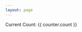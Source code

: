 ```yaml
---
layout: page
---
```


<app>
    <div>Current Count: {{ counter.count }}</div>
</app>

<script setup>
    import app from './app.vue'

    // import { useCounterStore } from './stores/counter.js'

    import { defineStore } from 'pinia'

    const useCounterStore = defineStore('counter', {
    state: () => {
        return { count: 0 }
    },
    // 也可以这样定义
    // state: () => ({ count: 0 })
    actions: {
        increment() {
        this.count++
        },
    },
    })

    const counter = useCounterStore()

    counter.count++
    // 自动补全！ ✨
    counter.$patch({ count: counter.count + 1 })
    // 或使用 action 代替
    counter.increment()
</script>

